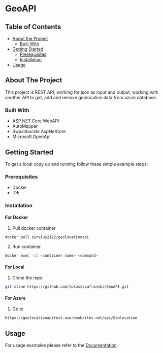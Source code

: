 <h1>GeoAPI</h1>

<!-- TABLE OF CONTENTS -->
## Table of Contents

* [About the Project](#about-the-project)
  * [Built With](#built-with)
* [Getting Started](#getting-started)
  * [Prerequisites](#prerequisites)
  * [Installation](#installation)
* [Usage](#usage)

<!-- ABOUT THE PROJECT -->
## About The Project
This project is REST API, working for json as input and output, working with another API to get, add and remove geolocation data from azure database.

### Built With
* ASP.NET Core WebAPI
* AutoMapper
* Swashbuckle.AspNetCore
* Microsoft.OpenApi

<!-- GETTING STARTED -->
## Getting Started

To get a local copy up and running follow these simple example steps:

### Prerequisites
* Docker
* IDE

### Installation

#### For Docker
1. Pull docker container
```sh
docker pull sirvius2122/geolocationapi
```
2. Run container
```sh
docker exec -it <container name> <command>
```

#### For Local
1. Clone the repo
```sh
git clone https://github.com/lukaszszafranski/GeoAPI.git
```

#### For Azure
1. Go to
```sh
https://geolocationapitest.azurewebsites.net/api/Geolocation
```

<!-- USAGE EXAMPLES -->
## Usage
For usage examples please refer to the [Documentation](https://app.swaggerhub.com/apis-docs/lukaszszafranski/GeoAPI/v1)

